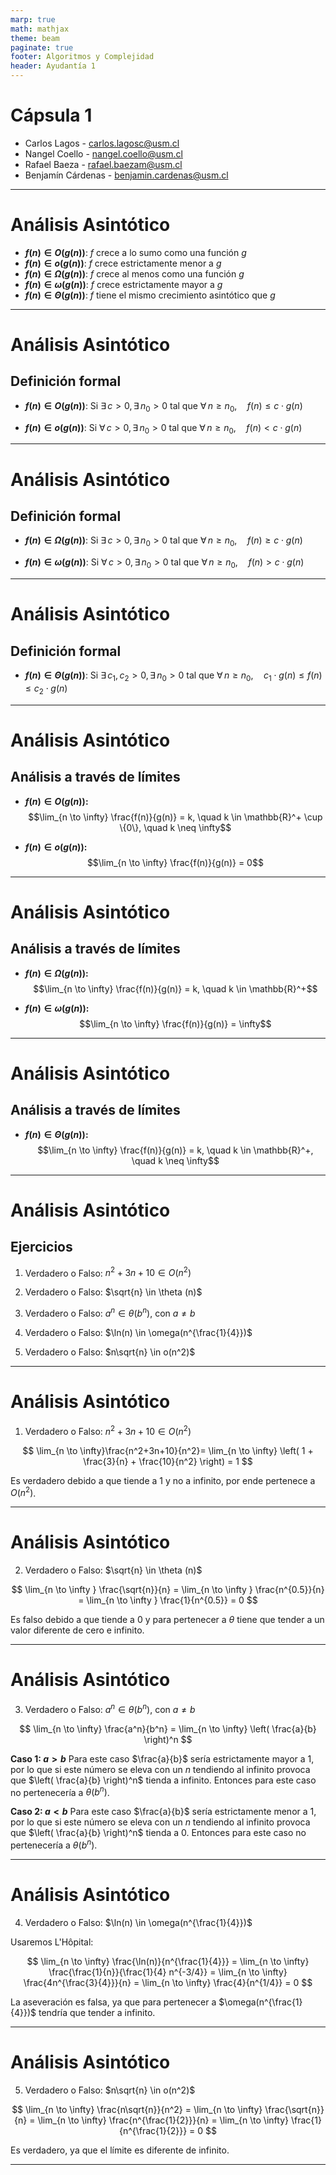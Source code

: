```yaml
---
marp: true
math: mathjax
theme: beam
paginate: true
footer: Algoritmos y Complejidad
header: Ayudantía 1
---
```


<!-- _class: title -->
# Cápsula 1
- Carlos Lagos - carlos.lagosc@usm.cl  
- Nangel Coello - nangel.coello@usm.cl  
- Rafael Baeza - rafael.baezam@usm.cl  
- Benjamín Cárdenas - benjamin.cardenas@usm.cl  

---

# Análisis Asintótico

- **$f(n) \in O(g(n))$**: $f$ crece a lo sumo como una función $g$
- **$f(n) \in o(g(n))$**: $f$ crece estrictamente menor a $g$
- **$f(n) \in \Omega(g(n))$**: $f$ crece al menos como una función $g$
- **$f(n) \in \omega(g(n))$**: $f$ crece estrictamente mayor a $g$
- **$f(n) \in \Theta(g(n))$**: $f$ tiene el mismo crecimiento asintótico que $g$

---

# Análisis Asintótico

## Definición formal

- **$f(n) \in O(g(n))$**: Si $\exists \, c > 0, \, \exists \, n_0 > 0 \text{ tal que } \forall \, n \geq n_0, \quad f(n) \leq c \cdot g(n)$

- **$f(n) \in o(g(n))$**: Si $\forall \, c > 0, \, \exists \, n_0 > 0 \text{ tal que } \forall \, n \geq n_0, \quad f(n) < c \cdot g(n)$

---

# Análisis Asintótico

## Definición formal

- **$f(n) \in \Omega(g(n))$**: Si $\exists \, c > 0, \, \exists \, n_0 > 0 \text{ tal que } \forall \, n \geq n_0, \quad f(n) \geq c \cdot g(n)$

- **$f(n) \in \omega(g(n))$**: Si $\forall \, c > 0, \, \exists \, n_0 > 0 \text{ tal que } \forall \, n \geq n_0, \quad f(n) > c \cdot g(n)$

---

# Análisis Asintótico

## Definición formal

- **$f(n) \in \Theta(g(n))$**: Si $\exists \, c_1, c_2 > 0, \, \exists \, n_0 > 0 \text{ tal que } \forall \, n \geq n_0, \quad c_1 \cdot g(n) \leq f(n) \leq c_2 \cdot g(n)$

---

# Análisis Asintótico
## Análisis a través de límites

- **$f(n) \in O(g(n))$:**
  $$\lim_{n \to \infty} \frac{f(n)}{g(n)} = k, \quad k \in \mathbb{R}^+ \cup \{0\}, \quad k \neq \infty$$

- **$f(n) \in o(g(n))$:**
  $$\lim_{n \to \infty} \frac{f(n)}{g(n)} = 0$$


---

# Análisis Asintótico
## Análisis a través de límites

- **$f(n) \in \Omega(g(n))$:**
  $$\lim_{n \to \infty} \frac{f(n)}{g(n)} = k, \quad k \in \mathbb{R}^+$$

- **$f(n) \in \omega(g(n))$:**
  $$\lim_{n \to \infty} \frac{f(n)}{g(n)} = \infty$$


---

# Análisis Asintótico
## Análisis a través de límites

- **$f(n) \in \Theta(g(n))$:**
  $$\lim_{n \to \infty} \frac{f(n)}{g(n)} = k, \quad k \in \mathbb{R}^+, \quad k \neq \infty$$

---

# Análisis Asintótico

## Ejercicios

1. Verdadero o Falso: $n^2 + 3n + 10 \in O(n^2)$

2. Verdadero o Falso:  $\sqrt{n} \in \theta (n)$

3. Verdadero o Falso: $a^n \in \theta (b^n)$, con $a \neq b$

4. Verdadero o Falso: $\ln(n) \in \omega(n^{\frac{1}{4}})$

5. Verdadero o Falso: $n\sqrt{n} \in o(n^2)$

---

# Análisis Asintótico

1. Verdadero o Falso: $n^2 + 3n + 10 \in O(n^2)$

$$
\lim_{n \to \infty}\frac{n^2+3n+10}{n^2}= \lim_{n \to \infty} \left( 1 + \frac{3}{n} + \frac{10}{n^2} \right) = 1
$$

Es verdadero debido a que tiende a 1 y no a infinito, por ende pertenece a $O(n^2)$.

---

# Análisis Asintótico

2. Verdadero o Falso:  $\sqrt{n} \in \theta (n)$

$$
\lim_{n \to \infty } \frac{\sqrt{n}}{n} =  
\lim_{n \to \infty } \frac{n^{0.5}}{n} = 
\lim_{n \to \infty } \frac{1}{n^{0.5}} = 0
$$

Es falso debido a que tiende a 0 y para pertenecer a $\theta$ tiene que tender a un valor diferente de cero e infinito.

---

# Análisis Asintótico

3. Verdadero o Falso: $a^n \in \theta (b^n)$, con $a \neq b$

$$
\lim_{n \to \infty} \frac{a^n}{b^n} =
\lim_{n \to \infty} \left( \frac{a}{b} \right)^n
$$

**Caso 1: $a > b$**
Para este caso $\frac{a}{b}$ sería estrictamente mayor a 1, por lo que si este número se eleva con un $n$ tendiendo al infinito provoca que $\left( \frac{a}{b} \right)^n$ tienda a infinito. Entonces para este caso no pertenecería a $\theta(b^n)$.

**Caso 2: $a < b$** 
Para este caso $\frac{a}{b}$ sería estrictamente menor a 1, por lo que si este número se eleva con un $n$ tendiendo al infinito provoca que $\left( \frac{a}{b} \right)^n$ tienda a 0. Entonces para este caso no pertenecería a $\theta(b^n)$.

---

# Análisis Asintótico

4. Verdadero o Falso: $\ln(n) \in \omega(n^{\frac{1}{4}})$

Usaremos L'Hôpital:

$$
\lim_{n \to \infty} \frac{\ln(n)}{n^{\frac{1}{4}}} = 
\lim_{n \to \infty} \frac{\frac{1}{n}}{\frac{1}{4} n^{-3/4}} = 
\lim_{n \to \infty} \frac{4n^{\frac{3}{4}}}{n} = 
\lim_{n \to \infty} \frac{4}{n^{1/4}} = 0 
$$

La aseveración es falsa, ya que para pertenecer a $\omega(n^{\frac{1}{4}})$ tendría que tender a infinito.

---

# Análisis Asintótico

5. Verdadero o Falso: $n\sqrt{n} \in o(n^2)$

$$
\lim_{n \to \infty} \frac{n\sqrt{n}}{n^2} = 
\lim_{n \to \infty} \frac{\sqrt{n}}{n} = 
\lim_{n \to \infty} \frac{n^{\frac{1}{2}}}{n} = 
\lim_{n \to \infty} \frac{1}{n^{\frac{1}{2}}} = 0
$$

Es verdadero, ya que el límite es diferente de infinito.

---

<div align="center">
<h2 style="font-size:400px;">FIN</h2>
</div>